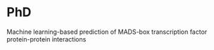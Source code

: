 # PhD
Machine learning-based prediction of MADS-box transcription factor protein-protein interactions
